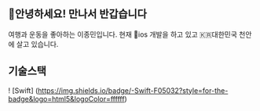 ## 🤗안녕하세요! 만나서 반갑습니다

여행과 운동을 좋아하는 이종민입니다.
현재 📱ios 개발을 하고 있고 🇰🇷대한민국 천안에 살고 있습니다.

<h2> 기술스택 </h2>

! [Swift] (https://img.shields.io/badge/-Swift-F05032?style=for-the-badge&logo=html5&logoColor=ffffff)
